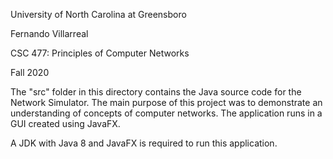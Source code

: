 University of North Carolina at Greensboro

Fernando Villarreal

CSC 477: Principles of Computer Networks

Fall 2020

The "src" folder in this directory contains the Java source code for the Network Simulator. The main purpose of this project was to demonstrate an understanding of concepts of computer networks. The application runs in a GUI created using JavaFX.

A JDK with Java 8 and JavaFX is required to run this application.
